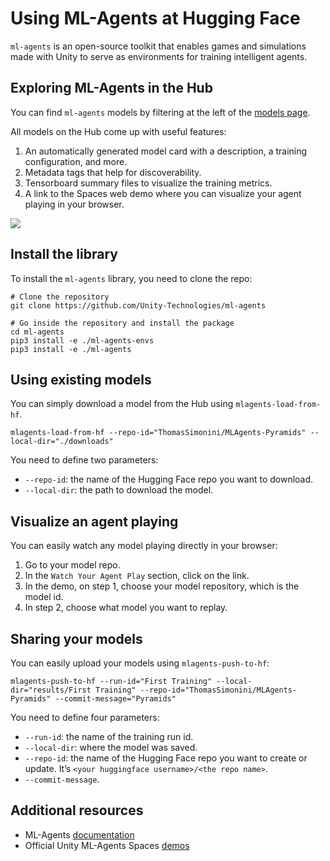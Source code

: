 # Using ML-Agents at Hugging Face

`ml-agents` is an open-source toolkit that enables games and simulations made with Unity to serve as environments for training intelligent agents.

## Exploring ML-Agents in the Hub

You can find `ml-agents` models by filtering at the left of the [models page](https://huggingface.co/models?library=ml-agents).

All models on the Hub come up with useful features:
1. An automatically generated model card with a description, a training configuration, and more.
2. Metadata tags that help for discoverability.
3. Tensorboard summary files to visualize the training metrics.
4. A link to the Spaces web demo where you can visualize your agent playing in your browser.

<div class="flex justify-center">
<img src="https://huggingface.co/datasets/huggingface/documentation-images/resolve/main/hub/ml-agents-demo.gif"/>
</div>

## Install the library

To install the `ml-agents` library, you need to clone the repo:

```
# Clone the repository
git clone https://github.com/Unity-Technologies/ml-agents

# Go inside the repository and install the package
cd ml-agents
pip3 install -e ./ml-agents-envs
pip3 install -e ./ml-agents
```

## Using existing models

You can simply download a model from the Hub using `mlagents-load-from-hf`.

```
mlagents-load-from-hf --repo-id="ThomasSimonini/MLAgents-Pyramids" --local-dir="./downloads"
```

You need to define two parameters:
- `--repo-id`: the name of the Hugging Face repo you want to download.
- `--local-dir`: the path to download the model.

## Visualize an agent playing

You can easily watch any model playing directly in your browser:

1. Go to your model repo.
2. In the `Watch Your Agent Play` section, click on the link.
3. In the demo, on step 1, choose your model repository, which is the model id.
4. In step 2, choose what model you want to replay.

## Sharing your models

You can easily upload your models using `mlagents-push-to-hf`:

```
mlagents-push-to-hf --run-id="First Training" --local-dir="results/First Training" --repo-id="ThomasSimonini/MLAgents-Pyramids" --commit-message="Pyramids"
```

You need to define four parameters:
- `--run-id`: the name of the training run id.
- `--local-dir`: where the model was saved.
- `--repo-id`: the name of the Hugging Face repo you want to create or update. It’s `<your huggingface username>/<the repo name>`.
- `--commit-message`.


## Additional resources

* ML-Agents [documentation](https://github.com/Unity-Technologies/ml-agents/blob/develop/docs/Hugging-Face-Integration.md)
* Official Unity ML-Agents Spaces [demos](https://huggingface.co/unity)
